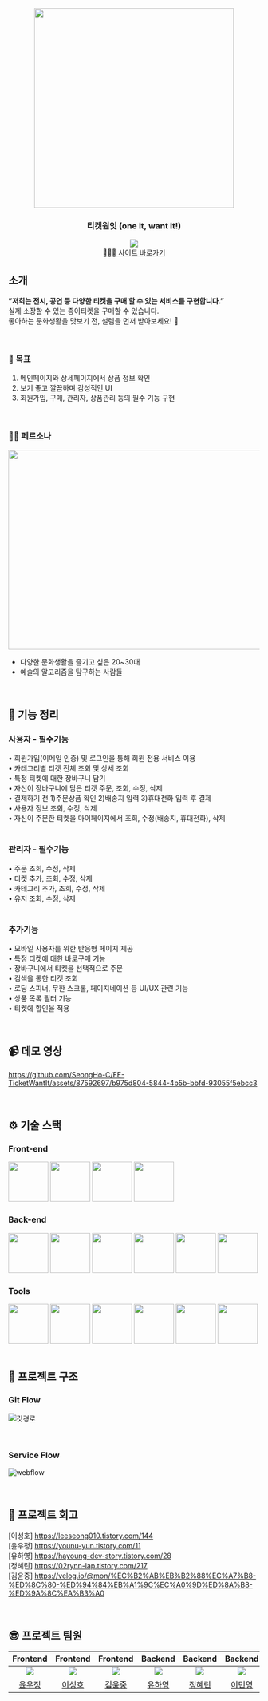 <div align="center">

<!-- logo -->
<img src="https://github.com/SeongHo-C/FE-TicketWantIt/assets/83394485/d6285bb3-bfa7-4269-a5db-a320ad7b8167" width="400"/>

### 티켓원잇 (one it, want it!)  
[<img src="https://img.shields.io/badge/프로젝트 기간-2023.04.17~2023.05.20-0090f6?style=flat&logoColor=white" />]()
<br />
[🧑🏻‍💻 사이트 바로가기](https://ticketwantit.shop/) 
</div> 

## 소개
<b>”저희는 전시, 공연 등 다양한 티켓을 구매 할 수 있는 서비스를 구현합니다.”</b> <br />
실제 소장할 수 있는 종이티켓을 구매할 수 있습니다.<br />
좋아하는 문화생활을 맛보기 전, 설렘을 먼저 받아보세요! 🤗

<br />

### 📌 목표
1. 메인페이지와 상세페이지에서 상품 정보 확인
2. 보기 좋고 깔끔하며 감성적인 UI
3. 회원가입, 구매, 관리자, 상품관리 등의 필수 기능 구현

<br />

### 👧🏻 페르소나
<img src="https://github.com/SeongHo-C/FE-TicketWantIt/assets/87592697/2d32d1b2-c861-4f92-a6ec-d41b1aaef29b?raw=true" width="800" height="400"><br />
- 다양한 문화생활을 즐기고 싶은 20~30대
- 예술의 알고리즘을 탐구하는 사람들

<br />

## 📝 기능 정리

### 사용자 - 필수기능
• 회원가입(이메일 인증) 및 로그인을 통해 회원 전용 서비스 이용
<br />
• 카테고리별 티켓 전체 조회 및 상세 조회
<br />
• 특정 티켓에 대한 장바구니 담기
<br />
• 자신이 장바구니에 담은 티켓 주문, 조회, 수정, 삭제
<br />
• 결제하기 전 1)주문상품 확인 2)배송지 입력 3)휴대전화 입력 후 결제
<br />
• 사용자 정보 조회, 수정, 삭제
<br />
• 자신이 주문한 티켓을 마이페이지에서 조회, 수정(배송지, 휴대전화), 삭제
<br />
<br />
### 관리자 - 필수기능
• 주문 조회, 수정, 삭제
<br />
• 티켓 추가, 조회, 수정, 삭제
<br />
• 카테고리 추가, 조회, 수정, 삭제 
<br />
• 유저 조회, 수정, 삭제
<br />
<br />
### 추가기능
• 모바일 사용자를 위한 반응형 페이지 제공
<br />
• 특정 티켓에 대한 바로구매 기능
<br />
• 장바구니에서 티켓을 선택적으로 주문
<br />
• 검색을 통한 티켓 조회
<br />
• 로딩 스피너, 무한 스크롤, 페이지네이션 등 UI/UX 관련 기능
<br />
• 상품 목록 필터 기능
<br />
• 티켓에 할인율 적용

<br />

## 📹 데모 영상
https://github.com/SeongHo-C/FE-TicketWantIt/assets/87592697/b975d804-5844-4b5b-bbfd-93055f5ebcc3

<br />

## ⚙ 기술 스택
### Front-end
<div>
<img src="https://github.com/yewon-Noh/readme-template/blob/main/skills/HTMLCSS.png?raw=true" width="80">
<img src="https://github.com/yewon-Noh/readme-template/blob/main/skills/JavaScript.png?raw=true" width="80">
<img src="https://github.com/yewon-Noh/readme-template/blob/main/skills/Axios.png?raw=true" width="80">
<img src="https://github.com/yewon-Noh/readme-template/blob/main/skills/JWT.png?raw=true" width="80">
</div>

### Back-end
<div>
<img src="https://github.com/yewon-Noh/readme-template/blob/main/skills/NodeJS.png?raw=true" width="80">
<img src="https://github.com/yewon-Noh/readme-template/blob/main/skills/ExpressJS.png?raw=true" width="80">
<img src="https://github.com/yewon-Noh/readme-template/blob/main/skills/MongoDB.png?raw=true" width="80">
<img src="https://github.com/yewon-Noh/readme-template/blob/main/skills/Mongoose.png?raw=true" width="80">
<img src="https://github.com/yewon-Noh/readme-template/blob/main/skills/Nginx.png?raw=true" width="80">
<img src="https://github.com/yewon-Noh/readme-template/blob/main/skills/JWT.png?raw=true" width="80">
</div>

### Tools
<div>
<img src="https://github.com/yewon-Noh/readme-template/blob/main/skills/Github.png?raw=true" width="80">
<img src="https://github.com/yewon-Noh/readme-template/blob/main/skills/GitLab.png?raw=true" width="80">
<img src="https://github.com/yewon-Noh/readme-template/blob/main/skills/Notion.png?raw=true" width="80">
<img src="https://github.com/yewon-Noh/readme-template/blob/main/skills/Discord.png?raw=true" width="80">
<img src="https://github.com/yewon-Noh/readme-template/blob/main/skills/Figma.png?raw=true" width="80">
<img src="https://github.com/yewon-Noh/readme-template/blob/main/skills/GatherTown.png?raw=true" width="80">
</div>

<br />

## 🔗 프로젝트 구조
### Git Flow

![깃경로](https://github.com/SeongHo-C/FE-TicketWantIt/assets/87592697/920dd7e7-985e-46b4-90cc-0b292ec82599)

<br />

### Service Flow
![webflow](https://github.com/SeongHo-C/FE-TicketWantIt/assets/87592697/e312e9e7-e27a-4740-82e2-fc3d09d9bd4b)

<br />

## 💚 프로젝트 회고
[이성호] https://leeseong010.tistory.com/144 <br />
[윤우정] https://younu-yun.tistory.com/11 <br />
[유하영] https://hayoung-dev-story.tistory.com/28 <br />
[정혜린] https://02rynn-lap.tistory.com/217 <br />
[김윤중] https://velog.io/@mon/%EC%B2%AB%EB%B2%88%EC%A7%B8-%ED%8C%80-%ED%94%84%EB%A1%9C%EC%A0%9D%ED%8A%B8-%ED%9A%8C%EA%B3%A0

<br />

## 😎 프로젝트 팀원

|Frontend|Frontend|Frontend|Backend|Backend|Backend|
|:---:|:---:|:---:|:---:|:---:|:---:|
| ![](https://github.com/younu-Yun.png?size=120)| ![](https://github.com/SeongHo-C.png?size=120) | ![](https://github.com/YunJ96.png?size=120) | ![](https://github.com/yooha0518.png?size=120) | ![](https://github.com/02rynn.png?size=120) | ![](https://github.com/zhal7779.png?size=120) | 
|[윤우정](https://github.com/younu-Yun)|[이성호](https://github.com/SeongHo-C)|[김윤중](https://github.com/YunJ96)|[유하영](https://github.com/yooha0518)|[정혜린](https://github.com/02rynn)|[이민영](https://github.com/zhal7779)|
